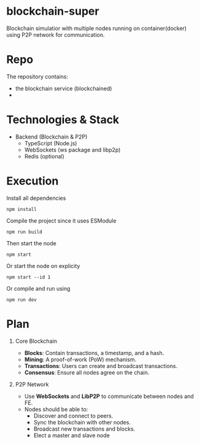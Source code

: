 # blockchain-super
Blockchain simulatior with multiple nodes running on container(docker) using P2P network for communication.

# Repo

The repository contains:

- the blockchain service (blockchained)
- 
# Technologies & Stack
- Backend (Blockchain & P2P)
  - TypeScript (Node.js)
  - WebSockets (ws package and libp2p)
  - Redis (optional)

# Execution

Install all dependencies
```
npm install
```

Compile the project since it uses ESModule
```
npm run build
```

Then start the node

```
npm start
```

Or start the node on explicity
```
npm start --id 1
```

Or compile and run using

```
npm run dev
```
# Plan

1. Core Blockchain

    - **Blocks**: Contain transactions, a timestamp, and a hash.
    - **Mining**: A proof-of-work (PoW) mechanism.
    - **Transactions**: Users can create and broadcast transactions.
    - **Consensus**: Ensure all nodes agree on the chain.

2. P2P Network
   - Use **WebSockets** and **LibP2P** to communicate between nodes and FE.
   - Nodes should be able to:
     - Discover and connect to peers.
     - Sync the blockchain with other nodes.
     - Broadcast new transactions and blocks.
     - Elect a master and slave node